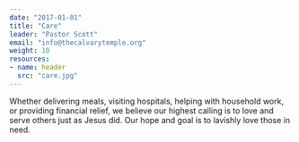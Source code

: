 ```yaml
---
date: "2017-01-01"
title: "Care"
leader: "Pastor Scott"
email: "info@thecalvarytemple.org"
weight: 10
resources: 
- name: header
  src: "care.jpg"
---
```


Whether delivering meals, visiting hospitals, helping with household work, or providing financial relief, we believe our highest calling is to love and serve others just as Jesus did. Our hope and goal is to lavishly love those in need.

